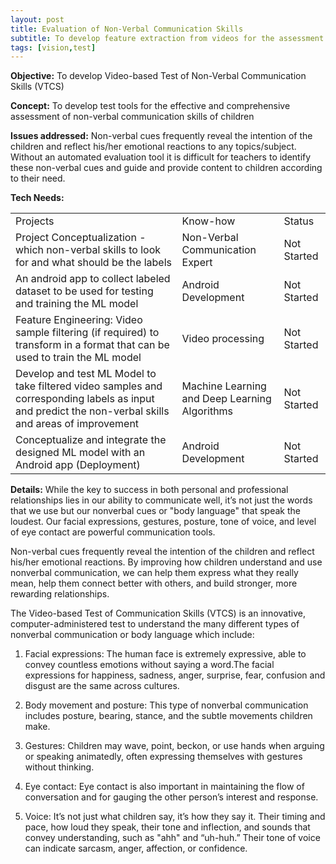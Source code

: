 ```yaml
---
layout: post
title: Evaluation of Non-Verbal Communication Skills
subtitle: To develop feature extraction from videos for the assessment of non-verbal communication skills of children
tags: [vision,test]
---
```



**Objective:** To develop Video-based Test of Non-Verbal Communication Skills (VTCS)

**Concept:** To develop test tools for the effective and comprehensive assessment of non-verbal communication skills of children

**Issues addressed:** Non-verbal cues frequently reveal the intention of the children and reflect his/her emotional reactions to any topics/subject. Without an automated evaluation tool it is difficult for teachers to identify these non-verbal cues and guide and provide content to children according to their need.

**Tech Needs:** 

<table>
  <tr>
    <td>Projects</td>
    <td>Know-how</td>
    <td>Status</td>
  </tr>
  <tr>
    <td>Project Conceptualization - which non-verbal skills to look for and what should be the labels</td>
    <td>Non-Verbal Communication Expert</td>
    <td>Not Started</td>
  </tr>
  <tr>
    <td>An android app to collect labeled dataset to be used for testing and training the ML model</td>
    <td>Android Development</td>
    <td>Not Started</td>
  </tr>
  <tr>
    <td>Feature Engineering: Video sample filtering (if required) to transform in a format that can be used to train the ML model</td>
    <td>Video processing</td>
    <td>Not Started</td>
  </tr>
  <tr>
    <td>Develop and test ML Model to take filtered video samples and corresponding labels as input and predict the non-verbal skills and areas of improvement</td>
    <td>Machine Learning and Deep Learning Algorithms</td>
    <td>Not Started</td>
  </tr>
  <tr>
    <td>Conceptualize and integrate the designed ML model with an Android app (Deployment)</td>
    <td>Android Development</td>
    <td>Not Started</td>
  </tr>
</table>


**Details:**
While the key to success in both personal and professional relationships lies in our ability to communicate well, it’s not just the words that we use but our nonverbal cues or "body language" that speak the loudest. Our facial expressions, gestures, posture, tone of voice, and level of eye contact are powerful communication tools.

Non-verbal cues frequently reveal the intention of the children and reflect his/her emotional reactions. By improving how children understand and use nonverbal communication, we can help them express what they really mean, help them connect better with others, and build stronger, more rewarding relationships.

The Video-based Test of Communication Skills (VTCS) is an innovative, computer-administered test to understand the many different types of nonverbal communication or body language which include:

1. Facial expressions: The human face is extremely expressive, able to convey countless emotions without saying a word.The facial expressions for happiness, sadness, anger, surprise, fear, confusion and disgust are the same across cultures.

2. Body movement and posture: This type of nonverbal communication includes posture, bearing, stance, and the subtle movements children make.

3. Gestures: Children may wave, point, beckon, or use hands when arguing or speaking animatedly, often expressing themselves with gestures without thinking. 

4. Eye contact: Eye contact is also important in maintaining the flow of conversation and for gauging the other person’s interest and response.

5. Voice: It’s not just what children say, it’s how they say it. Their timing and pace, how loud they speak, their tone and inflection, and sounds that convey understanding, such as "ahh" and “uh-huh.” Their tone of voice can indicate sarcasm, anger, affection, or confidence.
